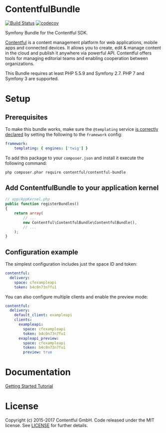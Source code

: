 ContentfulBundle
================

[![Build Status](https://travis-ci.org/contentful/ContentfulBundle.svg?branch=master)](https://travis-ci.org/contentful/ContentfulBundle)
[![codecov](https://codecov.io/gh/contentful/ContentfulBundle/branch/master/graph/badge.svg)](https://codecov.io/gh/contentful/ContentfulBundle)

Symfony Bundle for the Contentful SDK.

[Contentful][1] is a content management platform for web applications, mobile apps and connected devices. It allows you to create, edit & manage content in the cloud and publish it anywhere via powerful API. Contentful offers tools for managing editorial teams and enabling cooperation between organizations.

This Bundle requires at least PHP 5.5.9 and Symfony 2.7. PHP 7 and Symfony 3 are supported.

# Setup

## Prerequisites

To make this bundle works, make sure the `@templating` service [is correctly declared](https://symfony.com/doc/3.2/templating/templating_service.html) by setting the following to the `framework` config:

```yml
framework:
    templating: { engines: ['twig'] }
```

To add this package to your `composer.json` and install it execute the following command:

```bash
php composer.phar require contentful/contentful-bundle
````

## Add ContentfulBundle to your application kernel

```php
// app/AppKernel.php
public function registerBundles()
{
    return array(
        // ...
        new Contentful\ContentfulBundle\ContentfulBundle(),
        // ...
    );
}
```

## Configuration example

The simplest configuration includes just the space ID and token:

```yaml
contentful:
  delivery:
    space: cfexampleapi
    token: b4c0n73n7fu1
```

You can also configure multiple clients and enable the preview mode:

```yaml
contentful:
  delivery:
    default_client: exampleapi
    clients:
      exampleapi:
        space: cfexampleapi
        token: b4c0n73n7fu1
      exapleapi_preview:
        space: cfexampleapi
        token: b4c0n73n7fu1
        preview: true
```

Documentation
=============

[Getting Started Tutorial](https://www.contentful.com/developers/docs/php/tutorials/getting-started-with-contentful-and-symfony/)

License
=======

Copyright (c) 2015-2017 Contentful GmbH. Code released under the MIT license. See [LICENSE][2] for further details.

 [1]: https://www.contentful.com
 [2]: LICENSE
